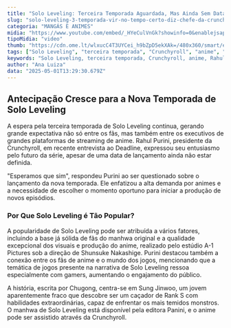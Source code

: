 ```yaml
---
title: "Solo Leveling: Terceira Temporada Aguardada, Mas Ainda Sem Data Confirmada"
slug: "solo-leveling-3-temporada-vir-no-tempo-certo-diz-chefe-da-crunchyroll"
categoria: "MANGÁS E ANIMES"
midia: "https://www.youtube.com/embed/_HYeCulVnGk?showinfo=0&enablejsapi=1"
tipoMidia: "video"
thumb: "https://cdn.ome.lt/wlxucC4T3UYCei_h9bZpD5ekXAk=/480x360/smart/extras/conteudos/Design_sem_nome_8_GwlWHci.jpg"
tags: ["Solo Leveling", "terceira temporada", "Crunchyroll", "anime", "Rahul Purini", "manhwa", "Sung Jinwoo", "A-1 Pictures", "especial-Solo Leveling"]
keywords: "Solo Leveling, terceira temporada, Crunchyroll, anime, Rahul Purini, manhwa, Sung Jinwoo, A-1 Pictures"
author: "Ana Luiza"
data: "2025-05-01T13:29:30.679Z"
---
```


## Antecipação Cresce para a Nova Temporada de Solo Leveling

A espera pela terceira temporada de Solo Leveling continua, gerando grande expectativa não só entre os fãs, mas também entre os executivos de grandes plataformas de streaming de anime. Rahul Purini, presidente da Crunchyroll, em recente entrevista ao Deadline, expressou seu entusiasmo pelo futuro da série, apesar de uma data de lançamento ainda não estar definida.

"Esperamos que sim", respondeu Purini ao ser questionado sobre o lançamento da nova temporada. Ele enfatizou a alta demanda por animes e a necessidade de escolher o momento oportuno para iniciar a produção de novos episódios.

### Por Que Solo Leveling é Tão Popular?

A popularidade de Solo Leveling pode ser atribuída a vários fatores, incluindo a base já sólida de fãs do manhwa original e a qualidade excepcional dos visuais e produção do anime, realizado pelo estúdio A-1 Pictures sob a direção de Shunsuke Nakashige. Purini destacou também a conexão entre os fãs de anime e o mundo dos jogos, mencionando que a temática de jogos presente na narrativa de Solo Leveling ressoa especialmente com gamers, aumentando o engajamento do público.

A história, escrita por Chugong, centra-se em Sung Jinwoo, um jovem aparentemente fraco que descobre ser um caçador de Rank S com habilidades extraordinárias, capaz de enfrentar os mais temidos monstros. O manhwa de Solo Leveling está disponível pela editora Panini, e o anime pode ser assistido através da Crunchyroll.